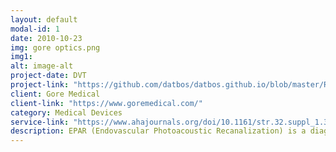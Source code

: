 ```yaml
---
layout: default
modal-id: 1
date: 2010-10-23
img: gore optics.png
img1: 
alt: image-alt
project-date: DVT
project-link: "https://github.com/datbos/datbos.github.io/blob/master/Red%20Laser%20feedback%20blood.pdf"
client: Gore Medical
client-link: "https://www.goremedical.com/"
category: Medical Devices
service-link: "https://www.ahajournals.org/doi/10.1161/str.32.suppl_1.319-b"
description: EPAR (Endovascular Photoacoustic Recanalization) is a diagnostic/therapeutic catheter based regulatory compliant optical based medical system & disposable device for treating stroke & peripheral thrombosis. Development includes determining product requirements, risk management, feasibility studies, systems development and integration, verification and validation to final product launch. Ensure regulatory compliance (ISO 13485), design control documentation and prototyping and testing. 
---
```

